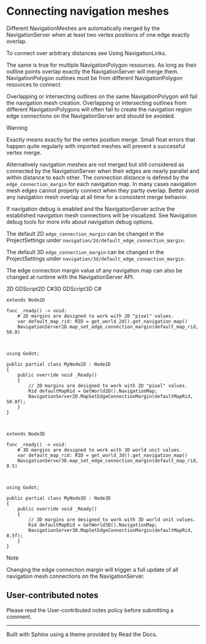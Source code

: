 # Connecting navigation meshes

Different NavigationMeshes are automatically merged by the NavigationServer
when at least two vertex positions of one edge exactly overlap.

To connect over arbitrary distances see Using NavigationLinks.

The same is true for multiple NavigationPolygon resources. As long as their
outline points overlap exactly the NavigationServer will merge them.
NavigationPolygon outlines must be from different NavigationPolygon resources
to connect.

Overlapping or intersecting outlines on the same NavigationPolygon will fail
the navigation mesh creation. Overlapping or intersecting outlines from
different NavigationPolygons will often fail to create the navigation region
edge connections on the NavigationServer and should be avoided.

Warning

Exactly means exactly for the vertex position merge. Small float errors that
happen quite regularly with imported meshes will prevent a successful vertex
merge.

Alternatively navigation meshes are not merged but still considered as
connected by the NavigationServer when their edges are nearly parallel and
within distance to each other. The connection distance is defined by the
`edge_connection_margin` for each navigation map. In many cases navigation
mesh edges cannot properly connect when they partly overlap. Better avoid any
navigation mesh overlap at all time for a consistent merge behavior.

If navigation debug is enabled and the NavigationServer active the established
navigation mesh connections will be visualized. See Navigation debug tools for
more info about navigation debug options.

The default 2D `edge_connection_margin` can be changed in the ProjectSettings
under `navigation/2d/default_edge_connection_margin`.

The default 3D `edge_connection_margin` can be changed in the ProjectSettings
under `navigation/3d/default_edge_connection_margin`.

The edge connection margin value of any navigation map can also be changed at
runtime with the NavigationServer API.

2D GDScript2D C#3D GDScript3D C#

    
    
    extends Node2D
    
    func _ready() -> void:
        # 2D margins are designed to work with 2D "pixel" values.
        var default_map_rid: RID = get_world_2d().get_navigation_map()
        NavigationServer2D.map_set_edge_connection_margin(default_map_rid, 50.0)
    
    
    
    using Godot;
    
    public partial class MyNode2D : Node2D
    {
        public override void _Ready()
        {
            // 2D margins are designed to work with 2D "pixel" values.
            Rid defaultMapRid = GetWorld2D().NavigationMap;
            NavigationServer2D.MapSetEdgeConnectionMargin(defaultMapRid, 50.0f);
        }
    }
    
    
    
    extends Node3D
    
    func _ready() -> void:
        # 3D margins are designed to work with 3D world unit values.
        var default_map_rid: RID = get_world_3d().get_navigation_map()
        NavigationServer3D.map_set_edge_connection_margin(default_map_rid, 0.5)
    
    
    
    using Godot;
    
    public partial class MyNode3D : Node3D
    {
        public override void _Ready()
        {
            // 3D margins are designed to work with 3D world unit values.
            Rid defaultMapRid = GetWorld3D().NavigationMap;
            NavigationServer3D.MapSetEdgeConnectionMargin(defaultMapRid, 0.5f);
        }
    }
    

Note

Changing the edge connection margin will trigger a full update of all
navigation mesh connections on the NavigationServer.

## User-contributed notes

Please read the User-contributed notes policy before submitting a comment.

* * *

Built with Sphinx using a theme provided by Read the Docs.

